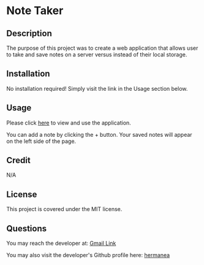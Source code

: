 # Note Taker

## Description

The purpose of this project was to create a web application that allows user to take and save notes on a server versus instead of their local storage.

## Installation

No installation required! Simply visit the link in the Usage section below.

## Usage

Please click [here](https://notesfordayz.herokuapp.com/) to view and use the application.

You can add a note by clicking the + button. Your saved notes will appear on the left side of the page.

## Credit

N/A

## License

This project is covered under the MIT license.

## Questions

You may reach the developer at: [Gmail Link](mailto:evanaherman@gmail.com)

You may also visit the developer's Github profile here: [hermanea](https://github.com/hermanea)
